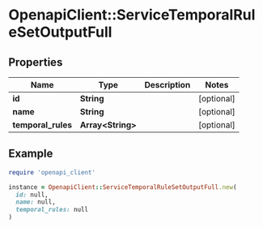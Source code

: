 # OpenapiClient::ServiceTemporalRuleSetOutputFull

## Properties

| Name | Type | Description | Notes |
| ---- | ---- | ----------- | ----- |
| **id** | **String** |  | [optional] |
| **name** | **String** |  | [optional] |
| **temporal_rules** | **Array&lt;String&gt;** |  | [optional] |

## Example

```ruby
require 'openapi_client'

instance = OpenapiClient::ServiceTemporalRuleSetOutputFull.new(
  id: null,
  name: null,
  temporal_rules: null
)
```

